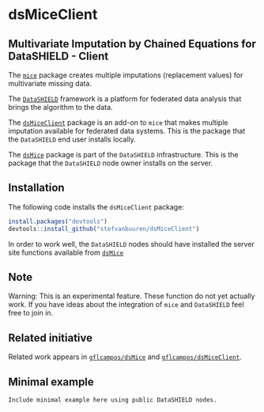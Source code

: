 <!-- README.md is generated from README.Rmd. Please edit that file -->
dsMiceClient
============

Multivariate Imputation by Chained Equations for DataSHIELD - Client
--------------------------------------------------------------------

The [`mice`](https://github.com/stefvanbuuren/mice) package creates multiple imputations (replacement values) for multivariate missing data.

The [`DataSHIELD`](https://github.com/datashield) framework is a platform for federated data analysis that brings the algorithm to the data.

The [`dsMiceClient`](https://github.com/stefvanbuuren/dsMiceClient) package is an add-on to `mice` that makes multiple imputation available for federated data systems. This is the package that the `DataSHIELD` end user installs locally.

The [`dsMice`](https://github.com/stefvanbuuren/dsMice) package is part of the `DataSHIELD` infrastructure. This is the package that the `DataSHIELD` node owner installs on the server.

Installation
------------

The following code installs the `dsMiceClient` package:

``` r
install.packages("devtools")
devtools::install_github("stefvanbuuren/dsMiceClient")
```

In order to work well, the `DataSHIELD` nodes should have installed the server site functions available from [`dsMice`](https://github.com/stefvanbuuren/dsMice)

Note
----

Warning: This is an experimental feature. These function do not yet actually work. If you have ideas about the integration of `mice` and `DataSHIELD` feel free to join in.

Related initiative
------------------

Related work appears in [`gflcampos/dsMice`](https://github.com/gflcampos/dsMice) and [`gflcampos/dsMiceClient`](https://github.com/gflcampos/dsMiceClient).

Minimal example
---------------

    Include minimal example here using public DataSHIELD nodes.

